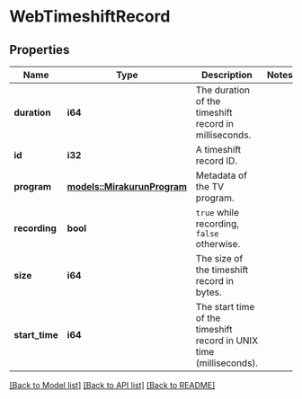 # WebTimeshiftRecord

## Properties

Name | Type | Description | Notes
------------ | ------------- | ------------- | -------------
**duration** | **i64** | The duration of the timeshift record in milliseconds. | 
**id** | **i32** | A timeshift record ID. | 
**program** | [**models::MirakurunProgram**](MirakurunProgram.md) | Metadata of the TV program. | 
**recording** | **bool** | `true` while recording, `false` otherwise. | 
**size** | **i64** | The size of the timeshift record in bytes. | 
**start_time** | **i64** | The start time of the timeshift record in UNIX time (milliseconds). | 

[[Back to Model list]](../README.md#documentation-for-models) [[Back to API list]](../README.md#documentation-for-api-endpoints) [[Back to README]](../README.md)


